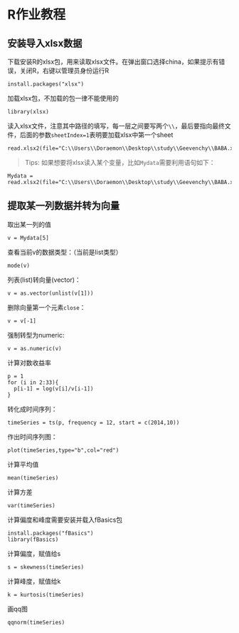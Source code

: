 # R作业教程

## 安装导入xlsx数据

下载安装R的xlsx包，用来读取xlsx文件。在弹出窗口选择china，如果提示有错误，关闭R，右键以管理员身份运行R

```
install.packages("xlsx")
```

加载xlsx包，不加载的包一律不能使用的

```
library(xlsx)
```

读入xlsx文件，注意其中路径的填写，每一层之间要写两个`\\`，最后要指向最终文件，后面的参数`sheetIndex=1`表明要加载xlsx中第一个sheet

```
read.xlsx2(file="C:\\Users\\Doraemon\\Desktop\\study\\Geevenchy\\BABA.xls",sheetIndex=1)
```

>Tips: 如果想要将xlsx读入某个变量，比如`Mydata`需要利用语句如下：
```
Mydata = read.xlsx2(file="C:\\Users\\Doraemon\\Desktop\\study\\Geevenchy\\BABA.xls",sheetIndex=1)
```
## 提取某一列数据并转为向量

取出某一列的值

```
v = Mydata[5]
```

查看当前v的数据类型：（当前是list类型）

```
mode(v)
```

列表(list)转向量(vector)：

```
v = as.vector(unlist(v[1]))
```

删除向量第一个元素`close`：

```
v = v[-1]
```

强制转型为numeric:
```
v = as.numeric(v)
```

计算对数收益率
```
p = 1
for (i in 2:33){
  p[i-1] = log(v[i]/v[i-1])
}
```

转化成时间序列：

```
timeSeries = ts(p, frequency = 12, start = c(2014,10))
```

作出时间序列图：
```
plot(timeSeries,type="b",col="red")
```

计算平均值
```
mean(timeSeries)
```

计算方差
```
var(timeSeries)
```

计算偏度和峰度需要安装并载入fBasics包
```
install.packages("fBasics")
library(fBasics)

```

计算偏度，赋值给s
```
s = skewness(timeSeries)
```

计算峰度，赋值给k
```
k = kurtosis(timeSeries)
```

画qq图
```
qqnorm(timeSeries)
```